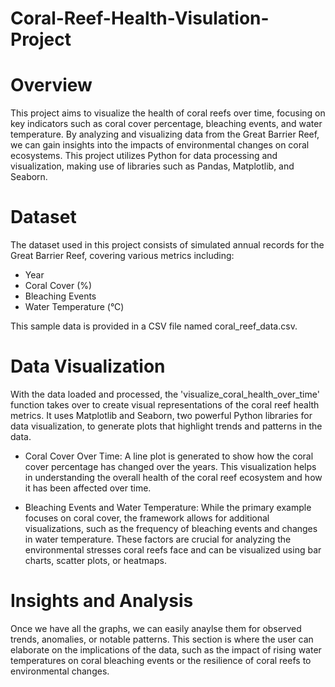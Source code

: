 # Coral-Reef-Health-Visulation-Project

# Overview

This project aims to visualize the health of coral reefs over time, focusing on key indicators such as coral cover percentage, bleaching events, and water temperature. By analyzing and visualizing data from the Great Barrier Reef, we can gain insights into the impacts of environmental changes on coral ecosystems. This project utilizes Python for data processing and visualization, making use of libraries such as Pandas, Matplotlib, and Seaborn.

# Dataset
The dataset used in this project consists of simulated annual records for the Great Barrier Reef, covering various metrics including:

* Year
* Coral Cover (%)
* Bleaching Events
* Water Temperature (°C)

This sample data is provided in a CSV file named coral_reef_data.csv.

# Data Visualization 

With the data loaded and processed, the 'visualize_coral_health_over_time' function takes over to create visual representations of the coral reef health metrics. It uses Matplotlib and Seaborn, two powerful Python libraries for data visualization, to generate plots that highlight trends and patterns in the data.

* Coral Cover Over Time: A line plot is generated to show how the coral cover percentage has changed over the years. This visualization helps in understanding the overall health of the coral reef ecosystem and how it has been affected over time.

* Bleaching Events and Water Temperature: While the primary example focuses on coral cover, the framework allows for additional visualizations, such as the frequency of bleaching events and changes in water temperature. These factors are crucial for analyzing the environmental stresses coral reefs face and can be visualized using bar charts, scatter plots, or heatmaps.

# Insights and Analysis 
Once we have all the graphs, we can easily anaylse them for observed trends, anomalies, or notable patterns. This section is where the user can elaborate on the implications of the data, such as the impact of rising water temperatures on coral bleaching events or the resilience of coral reefs to environmental changes.
